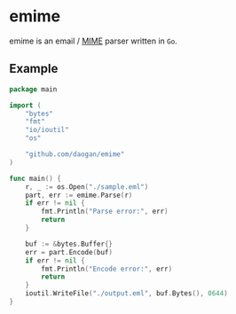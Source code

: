 # emime

emime is an email / [MIME](https://tools.ietf.org/html/rfc2045) parser written in `Go`.


## Example

```go
package main

import (
	"bytes"
	"fmt"
	"io/ioutil"
	"os"

	"github.com/daogan/emime"
)

func main() {
	r, _ := os.Open("./sample.eml")
	part, err := emime.Parse(r)
	if err != nil {
		fmt.Println("Parse error:", err)
		return
	}

	buf := &bytes.Buffer{}
	err = part.Encode(buf)
	if err != nil {
		fmt.Println("Encode error:", err)
		return
	}
	ioutil.WriteFile("./output.eml", buf.Bytes(), 0644)
}
```
